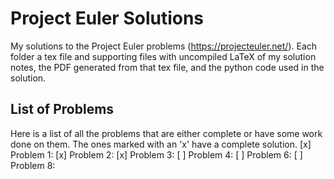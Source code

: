 # Project Euler Solutions
My solutions to the Project Euler problems (https://projecteuler.net/). Each folder a tex file and supporting files with uncompiled LaTeX of my solution notes, the PDF generated from that tex file, and the python code used in the solution.

## List of Problems
Here is a list of all the problems that are either complete or have some work done on them. The ones marked with an 'x' have a complete solution.
[x] Problem 1:
[x] Problem 2:
[x] Problem 3:
[ ] Problem 4:
[ ] Problem 6:
[ ] Problem 8:

